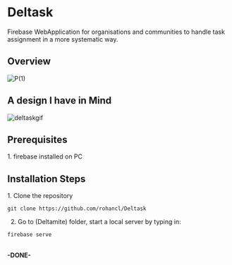 # Deltask
Firebase WebApplication for organisations and communities to handle task assignment in a more systematic way.

<h2>Overview</h2>

![P(1)](https://user-images.githubusercontent.com/29266591/74998839-d4715b80-547f-11ea-960c-ac849bbec082.png)

<h2> A design I have in Mind</h2>

![deltaskgif](https://user-images.githubusercontent.com/29266591/74998208-231df600-547e-11ea-9f52-9ef0a4f26165.gif)


 <h2>Prerequisites</h2>
 1. firebase installed on PC
 
 <h2>Installation Steps</h2>
 1. Clone the repository 
 <br>

``` 
git clone https://github.com/rohancl/Deltask
```

 2. Go to (Deltamite) folder, start a local server by typing in:
 
 ```
 firebase serve
 ```
 <br>
 <b>-DONE-</b>

